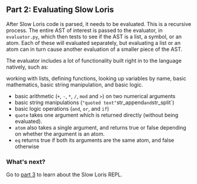 ## Part 2: Evaluating Slow Loris

After Slow Loris code is parsed, it needs to be evaluated. This is a recursive process. The entire AST of interest is passed to the evaluator, in `evaluator.py`, which then tests to see if the AST is a list, a symbol, or an atom. Each of these will evaluated separately, but evaluating a list or an atom can in turn cause another evaluation of a smaller piece of the AST.

The evaluator includes a lot of functionality built right in to the language natively, such as:

working with lists, defining functions, looking up variables by name, basic mathematics, basic string manipulation, and basic logic.

- basic arithmetic (`+`, `-`, `*`, `/`, `mod` and `>`) on two numerical arguments
- basic string manipulations (`"quoted text"`str_append` and `str_split`)
- basic logic operations (`and`, `or`, and `if`)
- `quote` takes one argument which is returned directly (without being evaluated).
- `atom` also takes a single argument, and returns true or false depending on whether the argument is an atom.
- `eq` returns true if both its arguments are the same atom, and false otherwise

### What's next?

Go to [part 3](3.md) to learn about the Slow Loris REPL.
